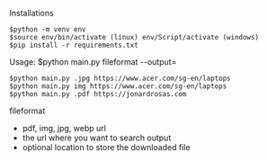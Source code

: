 Installations

    $python -m venv env
    $source env/bin/activate (linux) env/Script/activate (windows)
    $pip install -r requirements.txt


Usage:
    $python main.py fileformat <url> --output=<location>

    $python main.py .jpg https://www.acer.com/sg-en/laptops
    $python main.py img https://www.acer.com/sg-en/laptops
    $python main.py .pdf https://jonardrosas.com

fileformat
   - pdf, img, jpg, webp
url
   - the url where you want to search
output
   - optional location to store the downloaded file
